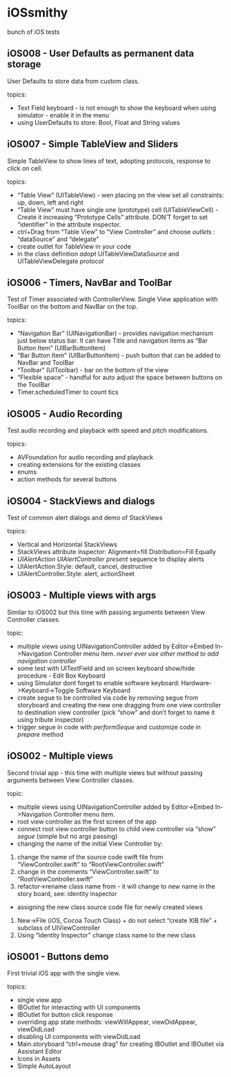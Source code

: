 # iOSsmithy
bunch of iOS tests

## iOS008 - User Defaults as permanent data storage
User Defaults to store data from custom class. 

topics:
- Text Field keyboard - is not enough to show the keyboard when using simulator - enable it in the menu
- using UserDefaults to store: Bool, Float and String values

## iOS007 - Simple TableView and Sliders
Simple TableView to show lines of text, adopting protocols, response to click on cell.

topics:
- “Table View” (UITableView) - wen placing on the view set all constraints: up, down, left and right
- “Table View” must have single one (prototype) cell (UITableViewCell) - Create it increasing “Prototype Cells” attribute. DON’T forget to set “identifier” in the attribute inspector.    
- ctrl+Drag from “Table View” to “View Controller” and choose _outlets_ : “dataSource” and “delegate”
- create outlet for TableView in your code
- in the class definition _adopt_ UITableViewDataSource and UITableViewDelegate _protocol_


## iOS006 - Timers, NavBar and ToolBar
Test of Timer associated with ControllerView. Single View application with ToolBar on the bottom and NavBar on the top.

topics:
- “Navigation Bar” (UINavigationBar) - provides navigation mechanism just below status bar. It can have Title and navigation items as “Bar Button Item” (UIBarButtonItem)
- “Bar Button Item” (UIBarButtonItem) - push button that can be added to NavBar and ToolBar
- “Toolbar” (UIToolbar) - bar on the bottom of the view
- “Flexible space” - handful for auto adjust the space between buttons on the ToolBar
- Timer.scheduledTimer to count tics 

## iOS005 - Audio Recording
Test audio recording and playback with speed and pitch modifications. 

topics:
- AVFoundation for audio recording and playback
- creating extensions for the existing classes
- enums 
- action methods for several buttons

## iOS004 - StackViews and dialogs
Test of common alert dialogs and demo of StackViews

topics:
- Vertical and Horizontal StackViews
- StackViews attribute inspector: Alignment=fill Distribution=Fill Equally
- _UIAlertAction_ _UIAlertController_ _present_ sequence to display alerts
- UIAlertAction.Style: default, cancel, destructive
- UIAlertController.Style: alert, actionSheet


## iOS003 - Multiple views with args
Similar to iOS002 but this time with passing arguments between View Controller classes.

topic:
- multiple views using UINavigationController added by Editor->Embed In->Navigation Controller menu item. *never ever use other method to add navigation controller*
- some test with UITextField and on screen keyboard show/hide procedure - Edit Box Keyboard
- using Simulator dont forget to enable software keyboard: Hardware->Keyboard->Toggle Software Keyboard
- create segue to be controlled via code by removing segue from storyboard and creating the new one dragging from one view controller to destination view controller (pick “show” and don’t forget to name it using tribute inspector)
- trigger segue in code with *performSeque* and customize code in *prepare* method

## iOS002 - Multiple views
Second trivial app - this time with multiple views but without passing arguments between View Controller classes.

topic:
- multiple views using UINavigationController added by Editor->Embed In->Navigation Controller menu item.
- root view controller as the first screen of the app
- connect root view controller button to child view controller via “show” _segue_ (simple but no args passing)
- changing the name of the initial View Controller by:
 1. change the name of the source code swift file from “ViewController.swift” to “RootViewController.swift”
 2. change in the comments “ViewController.swift” to “RootViewController.swift”
 3. refactor->rename class name from - it will change to new name in the story board, see: identity inspector
- assigning the new class source code file for newly created views
 1. New->File (iOS, Cocoa Touch Class) + do not select “create XIB file” + subclass of UIViewController
 2. Using “Identity Inspector” change class name to the new class

## iOS001 - Buttons demo
First trivial iOS app with the single view.

topics:
- single view app
- IBOutlet for interacting with UI components
- IBOutlet for button click response
- overriding app state methods: viewWillAppear, viewDidAppear, viewDidLoad
- disabling UI components with viewDidLoad
- Main.storyboard “ctrl+mouse drag” for creating IBOutlet and IBOutlet via Assistant Editor 
- Icons in Assets
- Simple AutoLayout


